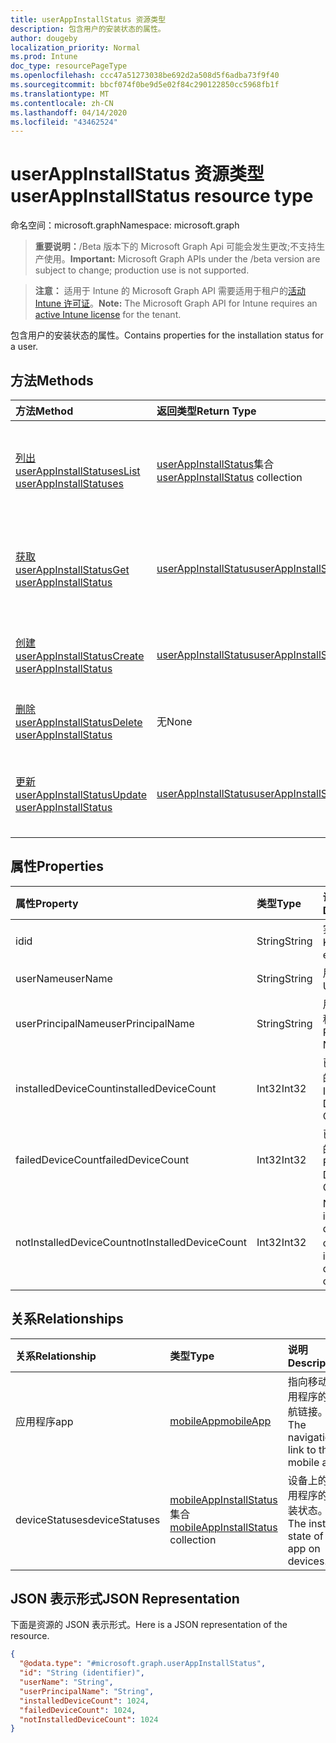 ```yaml
---
title: userAppInstallStatus 资源类型
description: 包含用户的安装状态的属性。
author: dougeby
localization_priority: Normal
ms.prod: Intune
doc_type: resourcePageType
ms.openlocfilehash: ccc47a51273038be692d2a508d5f6adba73f9f40
ms.sourcegitcommit: bbcf074f0be9d5e02f84c290122850cc5968fb1f
ms.translationtype: MT
ms.contentlocale: zh-CN
ms.lasthandoff: 04/14/2020
ms.locfileid: "43462524"
---
```

# <a name="userappinstallstatus-resource-type"></a><span data-ttu-id="98f63-103">userAppInstallStatus 资源类型</span><span class="sxs-lookup"><span data-stu-id="98f63-103">userAppInstallStatus resource type</span></span>

<span data-ttu-id="98f63-104">命名空间：microsoft.graph</span><span class="sxs-lookup"><span data-stu-id="98f63-104">Namespace: microsoft.graph</span></span>

> <span data-ttu-id="98f63-105">**重要说明：**/Beta 版本下的 Microsoft Graph Api 可能会发生更改;不支持生产使用。</span><span class="sxs-lookup"><span data-stu-id="98f63-105">**Important:** Microsoft Graph APIs under the /beta version are subject to change; production use is not supported.</span></span>

> <span data-ttu-id="98f63-106">**注意：** 适用于 Intune 的 Microsoft Graph API 需要适用于租户的[活动 Intune 许可证](https://go.microsoft.com/fwlink/?linkid=839381)。</span><span class="sxs-lookup"><span data-stu-id="98f63-106">**Note:** The Microsoft Graph API for Intune requires an [active Intune license](https://go.microsoft.com/fwlink/?linkid=839381) for the tenant.</span></span>

<span data-ttu-id="98f63-107">包含用户的安装状态的属性。</span><span class="sxs-lookup"><span data-stu-id="98f63-107">Contains properties for the installation status for a user.</span></span>

## <a name="methods"></a><span data-ttu-id="98f63-108">方法</span><span class="sxs-lookup"><span data-stu-id="98f63-108">Methods</span></span>
|<span data-ttu-id="98f63-109">方法</span><span class="sxs-lookup"><span data-stu-id="98f63-109">Method</span></span>|<span data-ttu-id="98f63-110">返回类型</span><span class="sxs-lookup"><span data-stu-id="98f63-110">Return Type</span></span>|<span data-ttu-id="98f63-111">说明</span><span class="sxs-lookup"><span data-stu-id="98f63-111">Description</span></span>|
|:---|:---|:---|
|[<span data-ttu-id="98f63-112">列出 userAppInstallStatuses</span><span class="sxs-lookup"><span data-stu-id="98f63-112">List userAppInstallStatuses</span></span>](../api/intune-apps-userappinstallstatus-list.md)|<span data-ttu-id="98f63-113">[userAppInstallStatus](../resources/intune-apps-userappinstallstatus.md)集合</span><span class="sxs-lookup"><span data-stu-id="98f63-113">[userAppInstallStatus](../resources/intune-apps-userappinstallstatus.md) collection</span></span>|<span data-ttu-id="98f63-114">列出[userAppInstallStatus](../resources/intune-apps-userappinstallstatus.md)对象的属性和关系。</span><span class="sxs-lookup"><span data-stu-id="98f63-114">List properties and relationships of the [userAppInstallStatus](../resources/intune-apps-userappinstallstatus.md) objects.</span></span>|
|[<span data-ttu-id="98f63-115">获取 userAppInstallStatus</span><span class="sxs-lookup"><span data-stu-id="98f63-115">Get userAppInstallStatus</span></span>](../api/intune-apps-userappinstallstatus-get.md)|[<span data-ttu-id="98f63-116">userAppInstallStatus</span><span class="sxs-lookup"><span data-stu-id="98f63-116">userAppInstallStatus</span></span>](../resources/intune-apps-userappinstallstatus.md)|<span data-ttu-id="98f63-117">读取[userAppInstallStatus](../resources/intune-apps-userappinstallstatus.md)对象的属性和关系。</span><span class="sxs-lookup"><span data-stu-id="98f63-117">Read properties and relationships of the [userAppInstallStatus](../resources/intune-apps-userappinstallstatus.md) object.</span></span>|
|[<span data-ttu-id="98f63-118">创建 userAppInstallStatus</span><span class="sxs-lookup"><span data-stu-id="98f63-118">Create userAppInstallStatus</span></span>](../api/intune-apps-userappinstallstatus-create.md)|[<span data-ttu-id="98f63-119">userAppInstallStatus</span><span class="sxs-lookup"><span data-stu-id="98f63-119">userAppInstallStatus</span></span>](../resources/intune-apps-userappinstallstatus.md)|<span data-ttu-id="98f63-120">创建新的[userAppInstallStatus](../resources/intune-apps-userappinstallstatus.md)对象。</span><span class="sxs-lookup"><span data-stu-id="98f63-120">Create a new [userAppInstallStatus](../resources/intune-apps-userappinstallstatus.md) object.</span></span>|
|[<span data-ttu-id="98f63-121">删除 userAppInstallStatus</span><span class="sxs-lookup"><span data-stu-id="98f63-121">Delete userAppInstallStatus</span></span>](../api/intune-apps-userappinstallstatus-delete.md)|<span data-ttu-id="98f63-122">无</span><span class="sxs-lookup"><span data-stu-id="98f63-122">None</span></span>|<span data-ttu-id="98f63-123">删除[userAppInstallStatus](../resources/intune-apps-userappinstallstatus.md)。</span><span class="sxs-lookup"><span data-stu-id="98f63-123">Deletes a [userAppInstallStatus](../resources/intune-apps-userappinstallstatus.md).</span></span>|
|[<span data-ttu-id="98f63-124">更新 userAppInstallStatus</span><span class="sxs-lookup"><span data-stu-id="98f63-124">Update userAppInstallStatus</span></span>](../api/intune-apps-userappinstallstatus-update.md)|[<span data-ttu-id="98f63-125">userAppInstallStatus</span><span class="sxs-lookup"><span data-stu-id="98f63-125">userAppInstallStatus</span></span>](../resources/intune-apps-userappinstallstatus.md)|<span data-ttu-id="98f63-126">更新[userAppInstallStatus](../resources/intune-apps-userappinstallstatus.md)对象的属性。</span><span class="sxs-lookup"><span data-stu-id="98f63-126">Update the properties of a [userAppInstallStatus](../resources/intune-apps-userappinstallstatus.md) object.</span></span>|

## <a name="properties"></a><span data-ttu-id="98f63-127">属性</span><span class="sxs-lookup"><span data-stu-id="98f63-127">Properties</span></span>
|<span data-ttu-id="98f63-128">属性</span><span class="sxs-lookup"><span data-stu-id="98f63-128">Property</span></span>|<span data-ttu-id="98f63-129">类型</span><span class="sxs-lookup"><span data-stu-id="98f63-129">Type</span></span>|<span data-ttu-id="98f63-130">说明</span><span class="sxs-lookup"><span data-stu-id="98f63-130">Description</span></span>|
|:---|:---|:---|
|<span data-ttu-id="98f63-131">id</span><span class="sxs-lookup"><span data-stu-id="98f63-131">id</span></span>|<span data-ttu-id="98f63-132">String</span><span class="sxs-lookup"><span data-stu-id="98f63-132">String</span></span>|<span data-ttu-id="98f63-133">实体的键。</span><span class="sxs-lookup"><span data-stu-id="98f63-133">Key of the entity.</span></span>|
|<span data-ttu-id="98f63-134">userName</span><span class="sxs-lookup"><span data-stu-id="98f63-134">userName</span></span>|<span data-ttu-id="98f63-135">String</span><span class="sxs-lookup"><span data-stu-id="98f63-135">String</span></span>|<span data-ttu-id="98f63-136">用户名。</span><span class="sxs-lookup"><span data-stu-id="98f63-136">User name.</span></span>|
|<span data-ttu-id="98f63-137">userPrincipalName</span><span class="sxs-lookup"><span data-stu-id="98f63-137">userPrincipalName</span></span>|<span data-ttu-id="98f63-138">String</span><span class="sxs-lookup"><span data-stu-id="98f63-138">String</span></span>|<span data-ttu-id="98f63-139">用户主体名称。</span><span class="sxs-lookup"><span data-stu-id="98f63-139">User Principal Name.</span></span>|
|<span data-ttu-id="98f63-140">installedDeviceCount</span><span class="sxs-lookup"><span data-stu-id="98f63-140">installedDeviceCount</span></span>|<span data-ttu-id="98f63-141">Int32</span><span class="sxs-lookup"><span data-stu-id="98f63-141">Int32</span></span>|<span data-ttu-id="98f63-142">已安装设备的计数。</span><span class="sxs-lookup"><span data-stu-id="98f63-142">Installed Device Count.</span></span>|
|<span data-ttu-id="98f63-143">failedDeviceCount</span><span class="sxs-lookup"><span data-stu-id="98f63-143">failedDeviceCount</span></span>|<span data-ttu-id="98f63-144">Int32</span><span class="sxs-lookup"><span data-stu-id="98f63-144">Int32</span></span>|<span data-ttu-id="98f63-145">已失败设备的计数。</span><span class="sxs-lookup"><span data-stu-id="98f63-145">Failed Device Count.</span></span>|
|<span data-ttu-id="98f63-146">notInstalledDeviceCount</span><span class="sxs-lookup"><span data-stu-id="98f63-146">notInstalledDeviceCount</span></span>|<span data-ttu-id="98f63-147">Int32</span><span class="sxs-lookup"><span data-stu-id="98f63-147">Int32</span></span>|<span data-ttu-id="98f63-148">Not installed device count。</span><span class="sxs-lookup"><span data-stu-id="98f63-148">Not installed device count.</span></span>|

## <a name="relationships"></a><span data-ttu-id="98f63-149">关系</span><span class="sxs-lookup"><span data-stu-id="98f63-149">Relationships</span></span>
|<span data-ttu-id="98f63-150">关系</span><span class="sxs-lookup"><span data-stu-id="98f63-150">Relationship</span></span>|<span data-ttu-id="98f63-151">类型</span><span class="sxs-lookup"><span data-stu-id="98f63-151">Type</span></span>|<span data-ttu-id="98f63-152">说明</span><span class="sxs-lookup"><span data-stu-id="98f63-152">Description</span></span>|
|:---|:---|:---|
|<span data-ttu-id="98f63-153">应用程序</span><span class="sxs-lookup"><span data-stu-id="98f63-153">app</span></span>|[<span data-ttu-id="98f63-154">mobileApp</span><span class="sxs-lookup"><span data-stu-id="98f63-154">mobileApp</span></span>](../resources/intune-shared-mobileapp.md)|<span data-ttu-id="98f63-155">指向移动应用程序的导航链接。</span><span class="sxs-lookup"><span data-stu-id="98f63-155">The navigation link to the mobile app.</span></span>|
|<span data-ttu-id="98f63-156">deviceStatuses</span><span class="sxs-lookup"><span data-stu-id="98f63-156">deviceStatuses</span></span>|<span data-ttu-id="98f63-157">[mobileAppInstallStatus](../resources/intune-apps-mobileappinstallstatus.md)集合</span><span class="sxs-lookup"><span data-stu-id="98f63-157">[mobileAppInstallStatus](../resources/intune-apps-mobileappinstallstatus.md) collection</span></span>|<span data-ttu-id="98f63-158">设备上的应用程序的安装状态。</span><span class="sxs-lookup"><span data-stu-id="98f63-158">The install state of the app on devices.</span></span>|

## <a name="json-representation"></a><span data-ttu-id="98f63-159">JSON 表示形式</span><span class="sxs-lookup"><span data-stu-id="98f63-159">JSON Representation</span></span>
<span data-ttu-id="98f63-160">下面是资源的 JSON 表示形式。</span><span class="sxs-lookup"><span data-stu-id="98f63-160">Here is a JSON representation of the resource.</span></span>
<!-- {
  "blockType": "resource",
  "keyProperty": "id",
  "@odata.type": "microsoft.graph.userAppInstallStatus"
}
-->
``` json
{
  "@odata.type": "#microsoft.graph.userAppInstallStatus",
  "id": "String (identifier)",
  "userName": "String",
  "userPrincipalName": "String",
  "installedDeviceCount": 1024,
  "failedDeviceCount": 1024,
  "notInstalledDeviceCount": 1024
}
```



